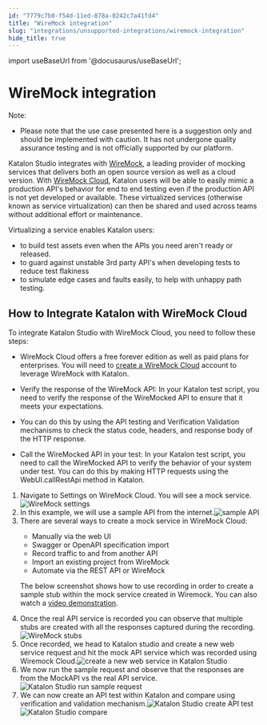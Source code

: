```yaml
---
id: "7779c7b0-f54d-11ed-878a-0242c7a41fd4"
title: "WireMock integration"
slug: "integrations/unsupported-integrations/wiremock-integration"
hide_title: true
---
```

import useBaseUrl from '@docusaurus/useBaseUrl';


# <a id="concept-5539" class="anchor_top_offset"/><a id="ariaid-title1" class="anchor_top_offset"/>WireMock integration

<div xmlns="http://www.w3.org/1999/xhtml" className="note note note_note"><span className="note__title">Note:</span> <ul className="ul"><li className="li"><p className="p">Please note that the use case presented here is a suggestion only and should be implemented with caution. It has not undergone quality assurance testing and is not officially supported by our platform. </p></li></ul></div>
<p xmlns="http://www.w3.org/1999/xhtml" className="p"><span className="ph">Katalon Studio</span> integrates with <a className="xref j-external-link" href="https://www.wiremock.io/?utm_source=katalon&utm_medium=referral&utm_campaign=partnership-blog" target="_blank">WireMock</a>, a leading provider of mocking services that delivers both an open source version as well as a cloud version. With <a className="xref j-external-link" href="https://www.wiremock.io/?utm_source=katalon&utm_medium=referral&utm_campaign=partnership-blog" target="_blank">WireMock Cloud</a>, Katalon users will be able to easily mimic a production API's behavior for end to end testing even if the production API is not yet developed or available. These virtualized services (otherwise known as service virtualization) can then be shared and used across teams without additional effort or maintenance.</p> 
<p xmlns="http://www.w3.org/1999/xhtml" className="p">Virtualizing a service enables Katalon users:</p> 
<ul xmlns="http://www.w3.org/1999/xhtml" className="ul"><li className="li">to build test assets even when the APIs you need aren't ready or released.</li><li className="li">to guard against unstable 3rd party API's when developing tests to reduce test flakiness</li><li className="li">to simulate edge cases and faults easily, to help with unhappy path testing.</li></ul> 

## <a id="task-5600" class="anchor_top_offset"/>How to Integrate Katalon with WireMock Cloud 

<section xmlns="http://www.w3.org/1999/xhtml" className="section context">To integrate Katalon Studio with WireMock Cloud, you need to follow these steps: <ul className="ul"><li className="li"><p className="p">WireMock Cloud offers a free forever edition as well as paid plans for enterprises. You will need to <a className="xref j-external-link" href="https://www.wiremock.io/?utm_source=katalon&utm_medium=referral&utm_campaign=partnership-blog" target="_blank">create a WireMock Cloud</a> account to leverage WireMock with Katalon.  </p></li><li className="li"><p className="p">Verify the response of the WireMock API: In your Katalon test script, you need to verify the response of the WireMocked API to ensure that it meets your expectations.   </p></li><li className="li"><p className="p">You can do this by using the API testing and Verification Validation mechanisms to check the status code, headers, and response body of the HTTP response.  </p></li><li className="li"><p className="p">Call the WireMocked API in your test: In your Katalon test script, you need to call the WireMocked API to verify the behavior of your system under test. You can do this by making HTTP requests using the WebUI.callRestApi method in Katalon.</p></li></ul> </section> 
<ol xmlns="http://www.w3.org/1999/xhtml" className="ol steps"><li className="li step stepexpand"><span className="ph cmd">Navigate to <span className="ph uicontrol">Settings</span> on WireMock Cloud. You will see a mock service.<img className="image" src={useBaseUrl("/76a93140-f54d-11ed-878a-0242c7a41fd4.png")} alt="WireMock settings" /></span></li><li className="li step stepexpand"><span className="ph cmd">In this example, we will use a sample API from the internet.<img className="image" src={useBaseUrl("/76c71980-f54d-11ed-878a-0242c7a41fd4.png")} alt="sample API" /></span></li><li className="li step stepexpand"><span className="ph cmd">There are several ways to create a mock service in WireMock Cloud:</span><div className="itemgroup info"><ul className="ul"><li className="li">Manually via the web UI</li><li className="li">Swagger or OpenAPI specification import</li><li className="li">Record traffic to and from another API</li><li className="li">Import an existing project from WireMock</li><li className="li">Automate via the REST API or WireMock</li></ul><p className="p">The below screenshot shows how to use recording in order to create a sample stub within the mock service created in Wiremock. You can also watch a <a className="xref j-external-link" href="https://www.youtube.com/watch?v=-m2A6wn7j9E" target="_blank">video demonstration</a>.</p></div></li><li className="li step stepexpand"><span className="ph cmd">Once the real API service is recorded you can observe that multiple stubs are created with all the responses captured during the recording.<img className="image" src={useBaseUrl("/75cfc130-f54d-11ed-878a-0242c7a41fd4.png")} alt="WireMock stubs" /></span></li><li className="li step stepexpand"><span className="ph cmd">Once recorded, we head  to Katalon studio and create a new web service request and hit the mock API service which was recorded using Wiremock Cloud.<img className="image" src={useBaseUrl("/76b05d30-f54d-11ed-878a-0242c7a41fd4.png")} alt="create a new web service in Katalon Studio" /></span></li><li className="li step stepexpand"><span className="ph cmd">We now run the sample request and observe that the responses are from the MockAPI vs the real API service.<img className="image" src={useBaseUrl("/7552f010-f54d-11ed-878a-0242c7a41fd4.png")} alt="Katalon Studio run sample request" /></span></li><li className="li step stepexpand"><span className="ph cmd">We can now create an API test within Katalon and compare using verification and validation mechanism.<img className="image" src={useBaseUrl("/75e0b120-f54d-11ed-878a-0242c7a41fd4.png")} alt="Katalon Studio create API test" /><img className="image" src={useBaseUrl("/74c8b170-f54d-11ed-878a-0242c7a41fd4.png")} alt="Katalon Studio compare" /></span></li></ol> 

